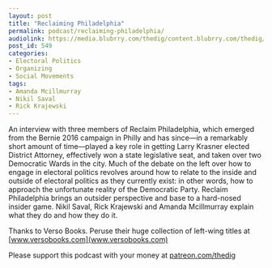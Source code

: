 ```yaml
---
layout: post
title: "Reclaiming Philadelphia"
permalink: podcast/reclaiming-philadelphia/
audiolink: https://media.blubrry.com/thedig/content.blubrry.com/thedig/The_Dig_-_EP_151_-_Reclaim.mp3
post_id: 549
categories: 
- Electoral Politics
- Organizing
- Social Movements
tags: 
- Amanda Mcillmurray
- Nikil Saval
- Rick Krajewski
---
```


An interview with three members of Reclaim Philadelphia, which emerged from the Bernie 2016 campaign in Philly and has since—in a remarkably short amount of time—played a key role in getting Larry Krasner elected District Attorney, effectively won a state legislative seat, and taken over two Democratic Wards in the city. Much of the debate on the left over how to engage in electoral politics revolves around how to relate to the inside and outside of electoral politics as they currently exist: in other words, how to approach the unfortunate reality of the Democratic Party. Reclaim Philadelphia brings an outsider perspective and base to a hard-nosed insider game. Nikil Saval, Rick Krajewski and Amanda Mcillmurray explain what they do and how they do it.


Thanks to Verso Books. Peruse their huge collection of left-wing titles at [www.versobooks.com](www.versobooks.com)

Please support this podcast with your money at [patreon.com/thedig](http://www.patreon.com/TheDig) 
